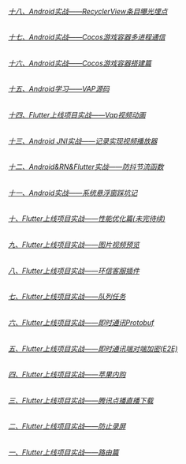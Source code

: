 ###### [十八、Android实战——RecyclerView条目曝光埋点](https://github.com/qq326646683/tech-article/blob/master/android/Android实战——RecyclerView条目曝光埋点.md)

###### [十七、Android实战——Cocos游戏容器多进程通信](https://github.com/qq326646683/tech-article/blob/master/android/Android实战——Cocos游戏容器多进程通信.md)

###### [十六、Android实战——Cocos游戏容器搭建篇](https://github.com/qq326646683/tech-article/blob/master/android/Android实战——Cocos游戏容器搭建篇.md)

###### [十五、Android学习——VAP源码](https://github.com/qq326646683/tech-article/blob/master/android/Android学习——VAP源码.md)

###### [十四、Flutter上线项目实战——Vap视频动画](https://github.com/qq326646683/tech-article/blob/master/flutter/Flutter上线项目实战——Vap视频动画.md)

###### [十三、Android JNI实战——记录实现视频播放器](https://github.com/qq326646683/tech-article/blob/master/android/AndroidJNI实战——记录实现视频播放器.md)

###### [十二、Android&RN&Flutter实战——防抖节流函数](https://github.com/qq326646683/tech-article/blob/master/common/Android&RN&Flutter实战——防抖节流函数.md)

###### [十一、Android实战——系统悬浮窗踩坑记](https://github.com/qq326646683/tech-article/blob/master/android/Android实战——系统悬浮窗踩坑记.md)

###### [十、Flutter上线项目实战——性能优化篇(未完待续)](https://github.com/qq326646683/tech-article/blob/master/flutter/Flutter上线项目实战——性能优化篇(未完待续).md)

###### [九、Flutter上线项目实战——图片视频预览](https://github.com/qq326646683/tech-article/blob/master/flutter/Flutter上线项目实战——图片视频预览.md)

###### [八、Flutter上线项目实战——环信客服插件](https://github.com/qq326646683/tech-article/blob/master/flutter/Flutter%E4%B8%8A%E7%BA%BF%E9%A1%B9%E7%9B%AE%E5%AE%9E%E6%88%98%E2%80%94%E2%80%94%E7%8E%AF%E4%BF%A1%E5%AE%A2%E6%9C%8D%E6%8F%92%E4%BB%B6.md)

###### [七、Flutter上线项目实战——队列任务](https://github.com/qq326646683/tech-article/blob/master/flutter/Flutter%E4%B8%8A%E7%BA%BF%E9%A1%B9%E7%9B%AE%E5%AE%9E%E6%88%98%E2%80%94%E2%80%94%E9%98%9F%E5%88%97%E4%BB%BB%E5%8A%A1.md)

###### [六、Flutter上线项目实战——即时通讯Protobuf](https://github.com/qq326646683/tech-article/blob/master/flutter/Flutter%E4%B8%8A%E7%BA%BF%E9%A1%B9%E7%9B%AE%E5%AE%9E%E6%88%98%E2%80%94%E2%80%94%E5%8D%B3%E6%97%B6%E9%80%9A%E8%AE%AFProtobuf.md)

###### [五、Flutter上线项目实战——即时通讯端对端加密(E2E)](https://github.com/qq326646683/tech-article/blob/master/flutter/Flutter%E4%B8%8A%E7%BA%BF%E9%A1%B9%E7%9B%AE%E5%AE%9E%E6%88%98%E2%80%94%E2%80%94%E5%8D%B3%E6%97%B6%E9%80%9A%E8%AE%AF%E7%AB%AF%E5%AF%B9%E7%AB%AF%E5%8A%A0%E5%AF%86(E2E).md)

###### [四、Flutter上线项目实战——苹果内购](https://github.com/qq326646683/tech-article/blob/master/flutter/Flutter%E4%B8%8A%E7%BA%BF%E9%A1%B9%E7%9B%AE%E5%AE%9E%E6%88%98%E2%80%94%E2%80%94%E8%8B%B9%E6%9E%9C%E5%86%85%E8%B4%AD.md)

###### [三、Flutter上线项目实战——腾讯点播直播下载](https://github.com/qq326646683/tech-article/blob/master/flutter/Flutter%E4%B8%8A%E7%BA%BF%E9%A1%B9%E7%9B%AE%E5%AE%9E%E6%88%98%E2%80%94%E2%80%94%E8%85%BE%E8%AE%AF%E7%82%B9%E6%92%AD%E7%9B%B4%E6%92%AD%E4%B8%8B%E8%BD%BD.md)

###### [二、Flutter上线项目实战——防止录屏](https://github.com/qq326646683/tech-article/blob/master/flutter/Flutter%E4%B8%8A%E7%BA%BF%E9%A1%B9%E7%9B%AE%E5%AE%9E%E6%88%98%E2%80%94%E2%80%94%E9%98%B2%E6%AD%A2%E5%BD%95%E5%B1%8F.md)

###### [一、Flutter上线项目实战——路由篇](https://github.com/qq326646683/tech-article/blob/master/flutter/Flutter%E4%B8%8A%E7%BA%BF%E9%A1%B9%E7%9B%AE%E5%AE%9E%E6%88%98%E2%80%94%E2%80%94%E8%B7%AF%E7%94%B1%E7%AF%87.md)